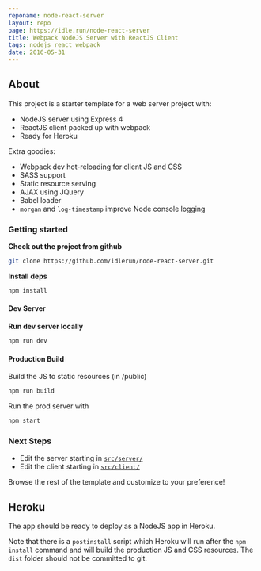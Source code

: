 ```yaml
---
reponame: node-react-server
layout: repo
page: https://idle.run/node-react-server
title: Webpack NodeJS Server with ReactJS Client
tags: nodejs react webpack
date: 2016-05-31
---
```


## About

This project is a starter template for a web server project with:

- NodeJS server using Express 4
- ReactJS client packed up with webpack
- Ready for Heroku

Extra goodies:

- Webpack dev hot-reloading for client JS and CSS
- SASS support
- Static resource serving
- AJAX using JQuery
- Babel loader
- `morgan` and `log-timestamp` improve Node console logging


### Getting started

**Check out the project from github**

```bash
git clone https://github.com/idlerun/node-react-server.git
```

**Install deps**

```bash
npm install
```

#### Dev Server

**Run dev server locally**

```bash
npm run dev
```

#### Production Build

Build the JS to static resources (in /public)

```bash
npm run build
```

Run the prod server with

```bash
npm start
```

### Next Steps

- Edit the server starting in [`src/server/`](https://github.com/idlerun/node-react-server/tree/src/server/)
- Edit the client starting in [`src/client/`](https://github.com/idlerun/node-react-server/tree/src/client/)

Browse the rest of the template and customize to your preference!

## Heroku

The app should be ready to deploy as a NodeJS app in Heroku.

Note that there is a `postinstall` script which Heroku will run after the `npm install`
command and will build the production JS and CSS resources. The `dist` folder should
not be committed to git.
